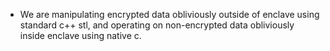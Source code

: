 - We are manipulating encrypted data obliviously outside of enclave using standard c++ stl, and operating on non-encrypted data obliviously inside enclave using native c.